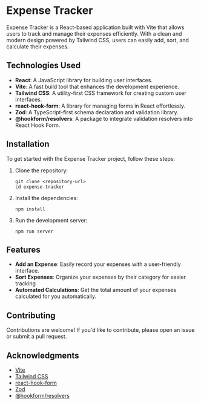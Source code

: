 # Expense Tracker

Expense Tracker is a React-based application built with Vite that allows users to track and manage their expenses efficiently. With a clean and modern design powered by Tailwind CSS, users can easily add, sort, and calculate their expenses.

## Technologies Used

- **React**: A JavaScript library for building user interfaces.
- **Vite**: A fast build tool that enhances the development experience.
- **Tailwind CSS**: A utility-first CSS framework for creating custom user interfaces.
- **react-hook-form**: A library for managing forms in React effortlessly.
- **Zod**: A TypeScript-first schema declaration and validation library.
- **@hookform/resolvers**: A package to integrate validation resolvers into React Hook Form.

## Installation

To get started with the Expense Tracker project, follow these steps:

1. Clone the repository:
   ```
   git clone <repository-url>
   cd expense-tracker
   ```
2. Install the dependencies:
   ```
   npm install
   ```
3. Run the development server:
   ```
   npm run server
   ```

## Features

- **Add an Expense**: Easily record your expenses with a user-friendly interface.
- **Sort Expenses**: Organize your expenses by their category for easier tracking
- **Automated Calculations**: Get the total amount of your expenses calculated for you automatically.

## Contributing

Contributions are welcome! If you'd like to contribute, please open an issue or submit a pull request.

## Acknowledgments

- [Vite](https://vitejs.dev/)
- [Tailwind CSS](https://tailwindcss.com/)
- [react-hook-form](https://react-hook-form.com/)
- [Zod](https://zod.dev/)
- [@hookform/resolvers](https://github.com/react-hook-form/resolvers)
